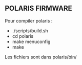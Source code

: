 ## POLARIS FIRMWARE

Pour compiler polaris :

* ./scripts/build.sh
* cd polaris
* make menuconfig
* make

Les fichiers sont dans polaris/bin/
